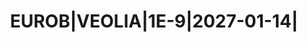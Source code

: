 ---
layout: asset
title: EUROB|VEOLIA|1E-9|2027-01-14|                               
isin: FR0014001I50
---